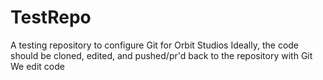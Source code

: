 # TestRepo
A testing repository to configure Git for Orbit Studios
Ideally, the code should be cloned, edited, and pushed/pr'd back to the repository with Git
We edit code 
